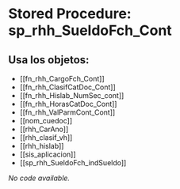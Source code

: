 # Stored Procedure: sp_rhh_SueldoFch_Cont

## Usa los objetos:
- [[fn_rhh_CargoFch_Cont]]
- [[fn_rhh_ClasifCatDoc_Cont]]
- [[fn_rhh_Hislab_NumSec_cont]]
- [[fn_rhh_HorasCatDoc_Cont]]
- [[fn_rhh_ValParmCont_Cont]]
- [[nom_cuedoc]]
- [[rhh_CarAno]]
- [[rhh_clasif_vh]]
- [[rhh_hislab]]
- [[sis_aplicacion]]
- [[sp_rhh_SueldoFch_indSueldo]]

*No code available.*

